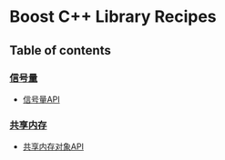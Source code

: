 # Boost C++ Library Recipes

## Table of contents

### [信号量](semaphores)
- [信号量API](semaphores/recipe-01)

### [共享内存](shared_memory)
- [共享内存对象API](shared_memory/recipe-01)


